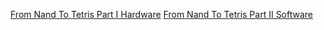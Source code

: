 [From Nand To Tetris Part I Hardware](https://www.coursera.org/learn/build-a-computer)
[From Nand To Tetris Part II Software](https://www.coursera.org/learn/nand2tetris2)
